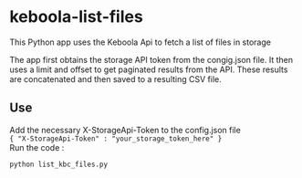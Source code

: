 # keboola-list-files
This Python app uses the Keboola Api to fetch a list of files in storage

The app first obtains the storage API token from the congig.json file. It then uses a limit and offset to get paginated results from the API. These results are concatenated and then saved to a resulting CSV file.

## Use

Add the necessary X-StorageApi-Token to the config.json file<br/>
`
{
  "X-StorageApi-Token" : "your_storage_token_here"
}
`<br/>
Run the code : <br/>

`
python list_kbc_files.py
`<br/>
